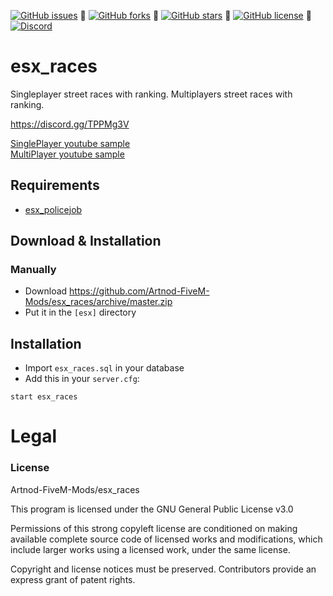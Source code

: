 [![GitHub issues](https://img.shields.io/github/issues/Artnod-FiveM-Mods/esx_races.svg)](https://github.com/Artnod-FiveM-Mods/esx_races/issues) :small_blue_diamond: 
[![GitHub forks](https://img.shields.io/github/forks/Artnod-FiveM-Mods/esx_races.svg)](https://github.com/Artnod-FiveM-Mods/esx_races/network) :small_blue_diamond: 
[![GitHub stars](https://img.shields.io/github/stars/Artnod-FiveM-Mods/esx_races.svg)](https://github.com/Artnod-FiveM-Mods/esx_races/stargazers) :small_blue_diamond: 
[![GitHub license](https://img.shields.io/github/license/Artnod-FiveM-Mods/esx_races.svg)](https://github.com/Artnod-FiveM-Mods/esx_races/blob/master/LICENSE) :small_blue_diamond: 
[![Discord](https://img.shields.io/discord/102860784329052160.svg)](https://discord.gg/TPPMg3V)  

# esx_races
Singleplayer street races with ranking.
Multiplayers street races with ranking.



 
https://discord.gg/TPPMg3V  

[SinglePlayer youtube sample](https://gaming.youtube.com/watch?v=8cwoR1DLpC8)  
[MultiPlayer youtube sample](https://gaming.youtube.com/watch?v=MWpTtpQ7X-o)  

## Requirements
 - [esx_policejob](https://github.com/ESX-Org/esx_policejob)

## Download & Installation

### Manually
- Download https://github.com/Artnod-FiveM-Mods/esx_races/archive/master.zip
- Put it in the `[esx]` directory

## Installation
- Import `esx_races.sql` in your database
- Add this in your `server.cfg`:

```
start esx_races
```

# Legal
### License
Artnod-FiveM-Mods/esx_races  

This program is licensed under the GNU General Public License v3.0  

Permissions of this strong copyleft license are conditioned on making available complete source code of licensed works and modifications, which include larger works using a licensed work, under the same license.  

Copyright and license notices must be preserved. Contributors provide an express grant of patent rights.
